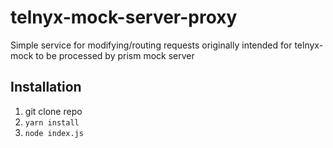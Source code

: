# telnyx-mock-server-proxy
Simple service for modifying/routing requests originally intended for telnyx-mock to be processed by prism mock server

## Installation

1. git clone repo
1. `yarn install`
1. `node index.js`
